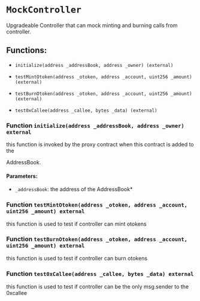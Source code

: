 # `MockController`

Upgradeable Controller that can mock minting and burning calls from controller.

## Functions:

- `initialize(address _addressBook, address _owner) (external)`

- `testMintOtoken(address _otoken, address _account, uint256 _amount) (external)`

- `testBurnOtoken(address _otoken, address _account, uint256 _amount) (external)`

- `test0xCallee(address _callee, bytes _data) (external)`

### Function `initialize(address _addressBook, address _owner) external`

this function is invoked by the proxy contract when this contract is added to the

AddressBook.

#### Parameters:

- `_addressBook`: the address of the AddressBook*

### Function `testMintOtoken(address _otoken, address _account, uint256 _amount) external`

this function is used to test if controller can mint otokens

### Function `testBurnOtoken(address _otoken, address _account, uint256 _amount) external`

this function is used to test if controller can burn otokens

### Function `test0xCallee(address _callee, bytes _data) external`

this function is used to test if controller can be the only msg.sender to the 0xcallee
